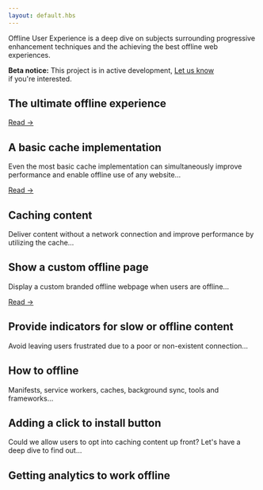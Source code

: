 ```yaml
---
layout: default.hbs
---
```


<p class="subtitle">
  Offline User Experience is a deep dive on subjects surrounding progressive
  enhancement techniques and the achieving the best offline web experiences.
</p>

<div class="callout">
  <strong>Beta notice:</strong> This project is in active development,
  <a href="mailto:ask@etch.co">Let us know</a><br/> if you're interested.
</div>

<section class="articles">
  <div class="articles__item">
    <h2 class="articles__item-title">
      The ultimate offline experience
    </h2>
    <a href="/the-ultimate-offline-experience.html">Read &rarr;</a>
  </div>

  <div class="articles__item">
    <h2 class="articles__item-title">
      A basic cache implementation
    </h2>
    <p class="articles__item-content">
      Even the most basic cache implementation can simultaneously improve
      performance and enable offline use of any website&hellip;
    </p>
    <a href="/a-basic-cache-implementation.html">Read &rarr;</a>
  </div>

  <div class="articles__item">
    <h2 class="articles__item-title">
      Caching content
    </h2>
    <p class="articles__item-content">
      Deliver content without a network connection and improve performance by
      utilizing the cache&hellip;
    </p>
  </div>

  <div class="articles__item">
    <h2 class="articles__item-title">
      Show a custom offline page
    </h2>
    <p class="articles__item-content">
      Display a custom branded offline webpage when users are offline&hellip;
    </p>
    <a href="/custom-offline-page.html">Read &rarr;</a>
  </div>

  <div class="articles__item">
    <h2 class="articles__item-title">
      Provide indicators for slow or offline content
    </h2>
    <p class="articles__item-content">
      Avoid leaving users frustrated due to a poor or non-existent connection&hellip;
    </p>
  </div>

  <div class="articles__item">
    <h2 class="articles__item-title">
      How to offline
    </h2>
    <p class="articles__item-content">
      Manifests, service workers, caches, background sync, tools and
      frameworks...
    </p>
  </div>

  <div class="articles__item">
    <h2 class="articles__item-title">
      Adding a click to install button
    </h2>
    <p class="articles__item-content">
      Could we allow users to opt into caching content up front? Let's have a
      deep dive to find out&hellip;
    </p>
  </div>

  <div class="articles__item">
    <h2 class="articles__item-title">
      Getting analytics to work offline
    </h2>
  </div>
</section>
